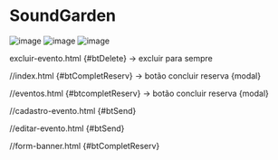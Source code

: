 # SoundGarden



![image](https://user-images.githubusercontent.com/88943961/160450092-592c8e3b-de1a-4560-ba7c-6e2976459026.png)
![image](https://user-images.githubusercontent.com/88943961/160696465-e12715cf-ee38-47a5-82d5-aa5f5937a699.png)
![image](https://user-images.githubusercontent.com/88943961/160696490-7bd2211d-ec88-4660-b1cd-1896fdcc0e77.png)



excluir-evento.html
{#btDelete} -> excluir para sempre

//index.html
{#btCompletReserv} -> botão concluir reserva {modal}

//eventos.html
{#btcompletReserv} -> botão concluir reserva {modal}

//cadastro-evento.html
{#btSend}

//editar-evento.html
{#btSend}

//form-banner.html
{#btCompletReserv}
